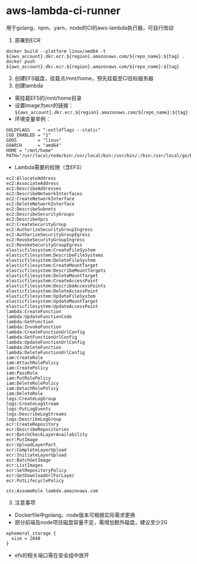 # aws-lambda-ci-runner
用于golang、npm、yarn、node的CI的aws-lambda执行器，可自行改动
1. 部署到ECR
```
docker build --platform linux/amd64 -t ${aws_account}.dkr.ecr.${region}.amazonaws.com/${repo_name}:${tag} .
docker push ${aws_account}.dkr.ecr.${region}.amazonaws.com/${repo_name}:${tag}
```
2. 创建EFS磁盘，挂载点/mnt/home，预先挂载至CI目标服务器
3. 创建lambda
+ 需挂载EFS的/mnt/home目录
+ 设置Image为ecr的链接：`${aws_account}.dkr.ecr.${region}.amazonaws.com/${repo_name}:${tag}`
+ 环境变量举例：
```GITHUB_PRIVATE_KEY = file("~/.ssh/id_ed25519")
GOLDFLAGS   = "-extldflags --static"
CGO_ENABLED = "1"
GOOS        = "linux"
GOARCH      = "amd64"
HOME = "/mnt/home"
PATH="/usr/local/node/bin:/usr/local/bin:/usr/bin/:/bin:/usr/local/go/bin:/usr/local/sbin:/usr/sbin:/sbin"
```
+ Lambda需要的权限（含EFS）
```
ec2:AllocateAddress
ec2:AssociateAddress
ec2:DescribeAddresses
ec2:DescribeNetworkInterfaces
ec2:CreateNetworkInterface
ec2:DeleteNetworkInterface
ec2:DescribeSubnets
ec2:DescribeSecurityGroups
ec2:DescribeVpcs
ec2:CreateSecurityGroup
ec2:AuthorizeSecurityGroupIngress
ec2:AuthorizeSecurityGroupEgress
ec2:RevokeSecurityGroupIngress
ec2:RevokeSecurityGroupEgress
elasticfilesystem:CreateFileSystem
elasticfilesystem:DescribeFileSystems
elasticfilesystem:DeleteFileSystem
elasticfilesystem:CreateMountTarget
elasticfilesystem:DescribeMountTargets
elasticfilesystem:DeleteMountTarget
elasticfilesystem:CreateAccessPoint
elasticfilesystem:DescribeAccessPoints
elasticfilesystem:DeleteAccessPoint
elasticfilesystem:UpdateFileSystem
elasticfilesystem:UpdateMountTarget
elasticfilesystem:UpdateAccessPoint
lambda:CreateFunction
lambda:UpdateFunctionCode
lambda:GetFunction
lambda:InvokeFunction
lambda:CreateFunctionUrlConfig
lambda:GetFunctionUrlConfig
lambda:UpdateFunctionUrlConfig
lambda:DeleteFunction
lambda:DeleteFunctionUrlConfig
iam:CreateRole
iam:AttachRolePolicy
iam:CreatePolicy
iam:PassRole
iam:PutRolePolicy
iam:DeleteRolePolicy
iam:DetachRolePolicy
iam:DeleteRole
logs:CreateLogGroup
logs:CreateLogStream
logs:PutLogEvents
logs:DescribeLogStreams
logs:DescribeLogGroup
ecr:CreateRepository
ecr:DescribeRepositories
ecr:BatchCheckLayerAvailability
ecr:PutImage
ecr:UploadLayerPart
ecr:CompleteLayerUpload
ecr:InitiateLayerUpload
ecr:BatchGetImage
ecr:ListImages
ecr:SetRepositoryPolicy
ecr:GetDownloadUrlForLayer
ecr:PutLifecyclePolicy
```
```
sts:AssumeRole lambda.amazonaws.com
```
3. 注意事项
+ Dockerfile中golang、node版本可根据实际需求更换
+ 部分前端及node项目磁盘容量不足，需增加额外磁盘，建议至少2G
```
ephemeral_storage {
  size = 2048
}
```
+ efs的相关端口需在安全组中放开
